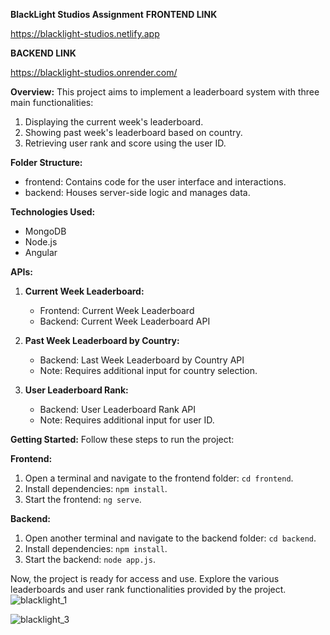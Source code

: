 **BlackLight Studios Assignment**
**FRONTEND LINK**

https://blacklight-studios.netlify.app

**BACKEND LINK**

https://blacklight-studios.onrender.com/

**Overview:**
This project aims to implement a leaderboard system with three main functionalities:
1. Displaying the current week's leaderboard.
2. Showing past week's leaderboard based on country.
3. Retrieving user rank and score using the user ID.

**Folder Structure:**
- frontend: Contains code for the user interface and interactions.
- backend: Houses server-side logic and manages data.

**Technologies Used:**
- MongoDB
- Node.js
- Angular

**APIs:**
1. **Current Week Leaderboard:**
   - Frontend: Current Week Leaderboard
   - Backend: Current Week Leaderboard API

2. **Past Week Leaderboard by Country:**
   - Backend: Last Week Leaderboard by Country API
   - Note: Requires additional input for country selection.

3. **User Leaderboard Rank:**
   - Backend: User Leaderboard Rank API
   - Note: Requires additional input for user ID.

**Getting Started:**
Follow these steps to run the project:

**Frontend:**
1. Open a terminal and navigate to the frontend folder: `cd frontend`.
2. Install dependencies: `npm install`.
3. Start the frontend: `ng serve`.

**Backend:**
1. Open another terminal and navigate to the backend folder: `cd backend`.
2. Install dependencies: `npm install`.
3. Start the backend: `node app.js`.

Now, the project is ready for access and use. Explore the various leaderboards and user rank functionalities provided by the project.
![blacklight_1](https://github.com/aryansingh3/blacklight_studios/assets/74758078/1d148315-39de-415c-abd4-2ae0fe49e91b)

![blacklight_3](https://github.com/aryansingh3/blacklight_studios/assets/74758078/76d0ba12-46a7-4230-a01a-9dac2464d528)



